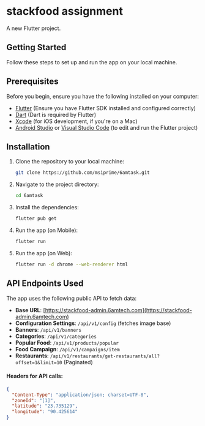 # stackfood assignment

A new Flutter project.

## Getting Started

Follow these steps to set up and run the app on your local machine.

## Prerequisites

Before you begin, ensure you have the following installed on your computer:

- [Flutter](https://flutter.dev/docs/get-started/install) (Ensure you have Flutter SDK installed and configured correctly)
- [Dart](https://dart.dev/get-dart) (Dart is required by Flutter)
- [Xcode](https://developer.apple.com/xcode/) (for iOS development, if you're on a Mac)
- [Android Studio](https://developer.android.com/studio) or [Visual Studio Code](https://code.visualstudio.com/) (to edit and run the Flutter project)

## Installation

1. Clone the repository to your local machine:

    ```bash
    git clone https://github.com/msiprime/6amtask.git
    ```

2. Navigate to the project directory:

    ```bash
    cd 6amtask
    ```
   
3. Install the dependencies:

    ```bash
    flutter pub get
    ```
4. Run the app (on Mobile):

    ```bash
    flutter run
   ```
   
5. Run the app (on Web):

    ```bash
    flutter run -d chrome --web-renderer html
   ```
   



## API Endpoints Used

The app uses the following public API to fetch data:

- **Base URL**: [https://stackfood-admin.6amtech.com](https://stackfood-admin.6amtech.com)
- **Configuration Settings**: `/api/v1/config` (fetches image base)
- **Banners**: `/api/v1/banners`
- **Categories**: `/api/v1/categories`
- **Popular Food**: `/api/v1/products/popular`
- **Food Campaign**: `/api/v1/campaigns/item`
- **Restaurants**: `/api/v1/restaurants/get-restaurants/all?offset=1&limit=10` (Paginated)

#### Headers for API calls:
```json
{
  "Content-Type": "application/json; charset=UTF-8",
  "zoneId": "[1]",
  "latitude": "23.735129",
  "longitude": "90.425614"
}
